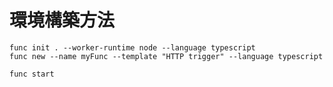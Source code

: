 # 環境構築方法

```
func init . --worker-runtime node --language typescript
func new --name myFunc --template "HTTP trigger" --language typescript
```

```
func start
```
